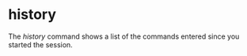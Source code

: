 # history
The *history* command shows a list of the commands entered since you started the session. 
